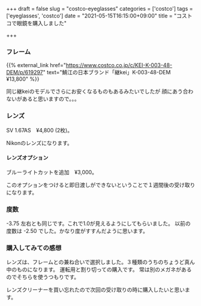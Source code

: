 +++
draft = false
slug = "costco-eyeglasses"
categories = ['costco']
tags = ['eyeglasses', 'costco']
date = "2021-05-15T16:15:00+09:00"
title = "コストコで眼鏡を購入しました"

+++

### フレーム

{{% external_link href="https://www.costco.co.jp/c/KEI-K-003-48-DEM/p/619297" text="鯖江の日本ブランド「継kei」K-003-48-DEM　¥13,800" %}}
<!--more-->

同じ継keiのモデルでさらにお安くなるものもあるみたいでしたが
顔にあう合わないがあると思いますので。。。

### レンズ
SV 1.67AS　¥4,800 (2枚)。

Nikonのレンズになります。

#### レンズオプション
ブルーライトカットを追加　¥3,000。

このオプションをつけると即日渡しができないということで１週間後の受け取りになります。

### 度数
-3.75 左右とも同じです。これで1.0が見えるようにしてもらいました。
以前の度数は -2.50 でした。かなり度がすすんだように思います。

### 購入してみての感想
レンズは、フレームとの兼ね合いで選択しました。３種類のうちのちょうど真ん中のものになります。
運転用と割り切っての購入です。
常は別のメガネがあるのでそちらを使うつもりです。

レンズクリーナーを買い忘れたので次回の受け取りの時に購入したいと思います。
